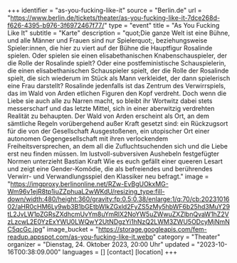 +++
identifier = "as-you-fucking-like-it"
source = "Berlin.de"
url = "https://www.berlin.de/tickets/theater/as-you-fucking-like-it-7dce268d-f626-4395-b976-3f6972467f77/"
type = "event"
title = "As You Fucking Like It"
subtitle = "Karte"
description = "quot;Die ganze Welt ist eine Bühne, und alle Männer und Frauen sind nur Spielerquot;, beziehungsweise Spieler:innen, die hier zu viert auf der Bühne die Hauptfigur Rosalinde spielen.
Oder spielen sie einen elisabethanischen Knabenschauspieler, der die Rolle der Rosalinde spielt? Oder eine postfeministische Schauspielerin, die einen elisabethanischen Schauspieler spielt, der die Rolle der Rosalinde spielt, die sich wiederum im Stück als Mann verkleidet, der dann spielerisch eine Frau darstellt?
Rosalinde jedenfalls ist das Zentrum des Verwirrspiels, das im Wald von Arden etlichen Figuren den Kopf verdreht. Doch wenn die Liebe sie auch alle zu Narren macht, so bleibt ihr Wortwitz dabei stets messerscharf und das letzte Mittel, sich in einer aberwitzig verdrehten Realität zu behaupten. Der Wald von Arden erscheint als Ort, an dem sämtliche Regeln vorübergehend außer Kraft gesetzt sind: ein Rückzugsort für die von der Gesellschaft Ausgestoßenen, ein utopischer Ort einer autonomen Gegengesellschaft mit ihren verlockendem Freiheitsversprechen, an dem all die Zufluchtsuchenden sich und die Liebe erst neu finden müssen. Im lustvoll-subversiven Aushebeln festgefügter Normen unterzieht Bastian Kraft Wie es euch gefällt einer queeren Lesart und zeigt eine Gender-Komödie, die als befreiendes und berührendes Verwirr- und Verwandlungsspiel den Klassiker neu befragt."
image = "https://imgproxy.berlinonline.net/RZw-EvBgUOkxMG-Wm96v1ejR8tp1iuZZphuaL2wWKdU/resizing_type:fill-down/width:480/height:360/gravity:fp:0.5:0.38/enlarge:1/q:70/cb:2023101602/aHR0cHM6Ly9wb3B1bGEtbWlkZGxld2FyZS5zMy5hbWF6b25hd3MuY29tL2JvLW1pZGRsZXdhcmUvYm8uYmRlX2NoYW5uZWwuZXZlbnQvaW1hZ2VzLzcwL2E0YzExYWU0LWQwY2UtNDgzYi1hNzQ2LWM3ZWU5ODcyMjNmNC5qcGc.jpg"
image_bucket = "https://storage.googleapis.com/fem-readup.appspot.com/as-you-fucking-like-it.webp"
category = "Theater"
organizer = "Dienstag, 24. Oktober 2023, 20:00 Uhr"
updated = "2023-10-16T00:38:09.000"
languages = []
[contact]
[location]
+++